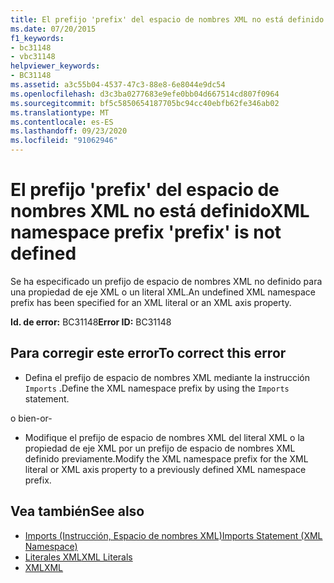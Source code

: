 ```yaml
---
title: El prefijo 'prefix' del espacio de nombres XML no está definido
ms.date: 07/20/2015
f1_keywords:
- bc31148
- vbc31148
helpviewer_keywords:
- BC31148
ms.assetid: a3c55b04-4537-47c3-88e8-6e8044e9dc54
ms.openlocfilehash: d3c3ba0277683e9efe0bb04d667514cd807f0964
ms.sourcegitcommit: bf5c5850654187705bc94cc40ebfb62fe346ab02
ms.translationtype: MT
ms.contentlocale: es-ES
ms.lasthandoff: 09/23/2020
ms.locfileid: "91062946"
---
```

# <a name="xml-namespace-prefix-prefix-is-not-defined"></a><span data-ttu-id="f6240-102">El prefijo 'prefix' del espacio de nombres XML no está definido</span><span class="sxs-lookup"><span data-stu-id="f6240-102">XML namespace prefix 'prefix' is not defined</span></span>

<span data-ttu-id="f6240-103">Se ha especificado un prefijo de espacio de nombres XML no definido para una propiedad de eje XML o un literal XML.</span><span class="sxs-lookup"><span data-stu-id="f6240-103">An undefined XML namespace prefix has been specified for an XML literal or an XML axis property.</span></span>  
  
 <span data-ttu-id="f6240-104">**Id. de error:** BC31148</span><span class="sxs-lookup"><span data-stu-id="f6240-104">**Error ID:** BC31148</span></span>  
  
## <a name="to-correct-this-error"></a><span data-ttu-id="f6240-105">Para corregir este error</span><span class="sxs-lookup"><span data-stu-id="f6240-105">To correct this error</span></span>  
  
- <span data-ttu-id="f6240-106">Defina el prefijo de espacio de nombres XML mediante la instrucción `Imports` .</span><span class="sxs-lookup"><span data-stu-id="f6240-106">Define the XML namespace prefix by using the `Imports` statement.</span></span>  
  
 <span data-ttu-id="f6240-107">o bien</span><span class="sxs-lookup"><span data-stu-id="f6240-107">-or-</span></span>  
  
- <span data-ttu-id="f6240-108">Modifique el prefijo de espacio de nombres XML del literal XML o la propiedad de eje XML por un prefijo de espacio de nombres XML definido previamente.</span><span class="sxs-lookup"><span data-stu-id="f6240-108">Modify the XML namespace prefix for the XML literal or XML axis property to a previously defined XML namespace prefix.</span></span>  
  
## <a name="see-also"></a><span data-ttu-id="f6240-109">Vea también</span><span class="sxs-lookup"><span data-stu-id="f6240-109">See also</span></span>

- [<span data-ttu-id="f6240-110">Imports (Instrucción, Espacio de nombres XML)</span><span class="sxs-lookup"><span data-stu-id="f6240-110">Imports Statement (XML Namespace)</span></span>](../language-reference/statements/imports-statement-xml-namespace.md)
- [<span data-ttu-id="f6240-111">Literales XML</span><span class="sxs-lookup"><span data-stu-id="f6240-111">XML Literals</span></span>](../language-reference/xml-literals/index.md)
- [<span data-ttu-id="f6240-112">XML</span><span class="sxs-lookup"><span data-stu-id="f6240-112">XML</span></span>](../programming-guide/language-features/xml/index.md)
